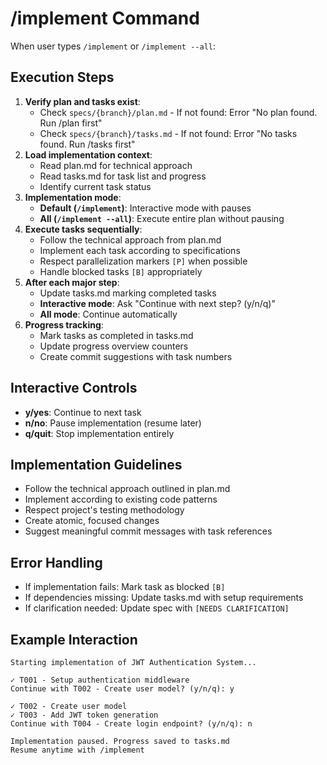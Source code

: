 # /implement Command

When user types `/implement` or `/implement --all`:

## Execution Steps

1. **Verify plan and tasks exist**:
   - Check `specs/{branch}/plan.md` - If not found: Error "No plan found. Run /plan first"
   - Check `specs/{branch}/tasks.md` - If not found: Error "No tasks found. Run /tasks first"
2. **Load implementation context**:
   - Read plan.md for technical approach
   - Read tasks.md for task list and progress
   - Identify current task status
3. **Implementation mode**:
   - **Default (`/implement`)**: Interactive mode with pauses
   - **All (`/implement --all`)**: Execute entire plan without pausing
4. **Execute tasks sequentially**:
   - Follow the technical approach from plan.md
   - Implement each task according to specifications
   - Respect parallelization markers `[P]` when possible
   - Handle blocked tasks `[B]` appropriately
5. **After each major step**:
   - Update tasks.md marking completed tasks
   - **Interactive mode**: Ask "Continue with next step? (y/n/q)"
   - **All mode**: Continue automatically
6. **Progress tracking**:
   - Mark tasks as completed in tasks.md
   - Update progress overview counters
   - Create commit suggestions with task numbers

## Interactive Controls
- **y/yes**: Continue to next task
- **n/no**: Pause implementation (resume later)
- **q/quit**: Stop implementation entirely

## Implementation Guidelines
- Follow the technical approach outlined in plan.md
- Implement according to existing code patterns
- Respect project's testing methodology
- Create atomic, focused changes
- Suggest meaningful commit messages with task references

## Error Handling
- If implementation fails: Mark task as blocked `[B]`
- If dependencies missing: Update tasks.md with setup requirements
- If clarification needed: Update spec with `[NEEDS CLARIFICATION]`

## Example Interaction
```
Starting implementation of JWT Authentication System...

✓ T001 - Setup authentication middleware
Continue with T002 - Create user model? (y/n/q): y

✓ T002 - Create user model
✓ T003 - Add JWT token generation
Continue with T004 - Create login endpoint? (y/n/q): n

Implementation paused. Progress saved to tasks.md
Resume anytime with /implement
```
